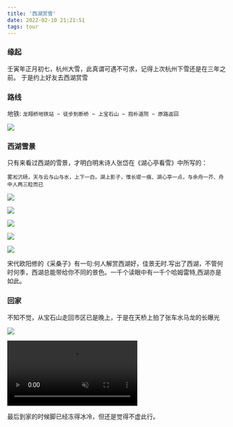 ```yaml
---
title: '西湖赏雪'
date: 2022-02-10 21:21:51
tags: tour
---
```




### 缘起

壬寅年正月初七，杭州大雪，此真谓可遇不可求，记得上次杭州下雪还是在三年之前。 于是约上好友去西湖赏雪 

### 路线

地铁: `龙翔桥地铁站 ~ 徒步到断桥 ~ 上宝石山 ~ 抱朴道院 ~ 原路返回`

![](map.png) 



### 西湖雪景

只有来看过西湖的雪景，才明白明末诗人张岱在《湖心亭看雪》中所写的：

```
雾凇沆砀，天与云与山与水，上下一白。湖上影子，惟长堤一痕、湖心亭一点，与余舟一芥、舟中人两三粒而已
```



![](1.jpeg) 



![](2.jpeg) 



![](3.jpeg) 



![](6.jpeg) 



![](5.jpeg) 



宋代欧阳修的《采桑子》有一句:何人解赏西湖好，佳景无时.写出了西湖，不管何时何季，西湖总能带给你不同的景色。一千个读眼中有一千个哈姆雷特,西湖亦是如此。



### 回家

不知不觉，从宝石山走回市区已是晚上，于是在天桥上拍了张车水马龙的长曝光



![](4.jpeg) 



<video controls="controls" autoplay loop muted>
<source src="video.mp4" type="video/mp4" />
您的浏览器不支持 video 标签。
</video>




最后到家的时候脚已经冻得冰冷，但还是觉得不虚此行。 
